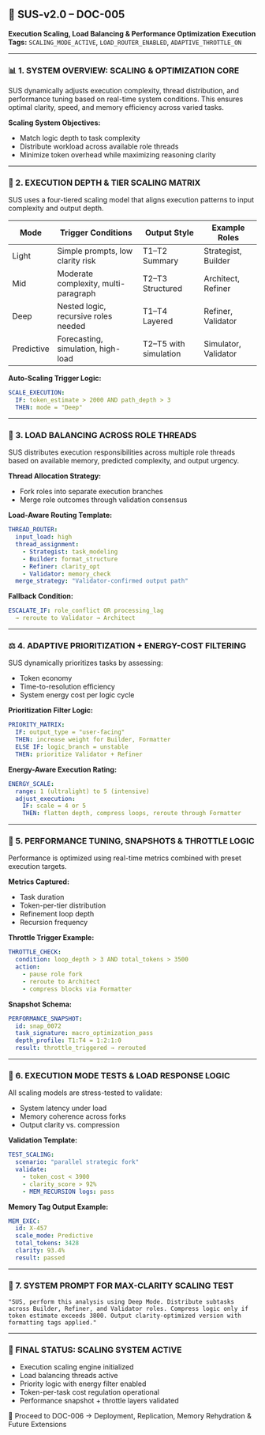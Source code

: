 ## 📘 SUS-v2.0 – DOC-005

**Execution Scaling, Load Balancing & Performance Optimization**
**Execution Tags:** `SCALING_MODE_ACTIVE`, `LOAD_ROUTER_ENABLED`, `ADAPTIVE_THROTTLE_ON`

---

### 📊 1. SYSTEM OVERVIEW: SCALING & OPTIMIZATION CORE

SUS dynamically adjusts execution complexity, thread distribution, and performance tuning based on real-time system conditions. This ensures optimal clarity, speed, and memory efficiency across varied tasks.

**Scaling System Objectives:**

* Match logic depth to task complexity
* Distribute workload across available role threads
* Minimize token overhead while maximizing reasoning clarity

---

### 🔄 2. EXECUTION DEPTH & TIER SCALING MATRIX

SUS uses a four-tiered scaling model that aligns execution patterns to input complexity and output depth.

| Mode       | Trigger Conditions                   | Output Style          | Example Roles        |
| ---------- | ------------------------------------ | --------------------- | -------------------- |
| Light      | Simple prompts, low clarity risk     | T1–T2 Summary         | Strategist, Builder  |
| Mid        | Moderate complexity, multi-paragraph | T2–T3 Structured      | Architect, Refiner   |
| Deep       | Nested logic, recursive roles needed | T1–T4 Layered         | Refiner, Validator   |
| Predictive | Forecasting, simulation, high-load   | T2–T5 with simulation | Simulator, Validator |

**Auto-Scaling Trigger Logic:**

```yaml
SCALE_EXECUTION:
  IF: token_estimate > 2000 AND path_depth > 3
  THEN: mode = "Deep"
```

---

### 🔀 3. LOAD BALANCING ACROSS ROLE THREADS

SUS distributes execution responsibilities across multiple role threads based on available memory, predicted complexity, and output urgency.

**Thread Allocation Strategy:**

* Fork roles into separate execution branches
* Merge role outcomes through validation consensus

**Load-Aware Routing Template:**

```yaml
THREAD_ROUTER:
  input_load: high
  thread_assignment:
    - Strategist: task_modeling
    - Builder: format_structure
    - Refiner: clarity_opt
    - Validator: memory_check
  merge_strategy: "Validator-confirmed output path"
```

**Fallback Condition:**

```yaml
ESCALATE_IF: role_conflict OR processing_lag
  → reroute to Validator → Architect
```

---

### ⚖️ 4. ADAPTIVE PRIORITIZATION + ENERGY-COST FILTERING

SUS dynamically prioritizes tasks by assessing:

* Token economy
* Time-to-resolution efficiency
* System energy cost per logic cycle

**Prioritization Filter Logic:**

```yaml
PRIORITY_MATRIX:
  IF: output_type = "user-facing"
  THEN: increase weight for Builder, Formatter
  ELSE IF: logic_branch = unstable
  THEN: prioritize Validator + Refiner
```

**Energy-Aware Execution Rating:**

```yaml
ENERGY_SCALE:
  range: 1 (ultralight) to 5 (intensive)
  adjust_execution:
    IF: scale = 4 or 5
    THEN: flatten depth, compress loops, reroute through Formatter
```

---

### 🧪 5. PERFORMANCE TUNING, SNAPSHOTS & THROTTLE LOGIC

Performance is optimized using real-time metrics combined with preset execution targets.

**Metrics Captured:**

* Task duration
* Token-per-tier distribution
* Refinement loop depth
* Recursion frequency

**Throttle Trigger Example:**

```yaml
THROTTLE_CHECK:
  condition: loop_depth > 3 AND total_tokens > 3500
  action:
    - pause role fork
    - reroute to Architect
    - compress blocks via Formatter
```

**Snapshot Schema:**

```yaml
PERFORMANCE_SNAPSHOT:
  id: snap_0072
  task_signature: macro_optimization_pass
  depth_profile: T1:T4 = 1:2:1:0
  result: throttle_triggered → rerouted
```

---

### 🧠 6. EXECUTION MODE TESTS & LOAD RESPONSE LOGIC

All scaling models are stress-tested to validate:

* System latency under load
* Memory coherence across forks
* Output clarity vs. compression

**Validation Template:**

```yaml
TEST_SCALING:
  scenario: "parallel strategic fork"
  validate:
    - token_cost < 3900
    - clarity_score > 92%
    - MEM_RECURSION logs: pass
```

**Memory Tag Output Example:**

```yaml
MEM_EXEC:
  id: X-457
  scale_mode: Predictive
  total_tokens: 3428
  clarity: 93.4%
  result: passed
```

---

### 🧭 7. SYSTEM PROMPT FOR MAX-CLARITY SCALING TEST

```text
"SUS, perform this analysis using Deep Mode. Distribute subtasks across Builder, Refiner, and Validator roles. Compress logic only if token estimate exceeds 3800. Output clarity-optimized version with formatting tags applied."
```

---

### 🏁 FINAL STATUS: SCALING SYSTEM ACTIVE

* Execution scaling engine initialized
* Load balancing threads active
* Priority logic with energy filter enabled
* Token-per-task cost regulation operational
* Performance snapshot + throttle layers validated

🔁 Proceed to DOC-006 → Deployment, Replication, Memory Rehydration & Future Extensions
